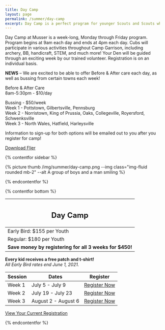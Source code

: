 ```yaml
---
title: Day Camp
layout: page
permalink: /summer/day-camp
excerpt: Day Camp is a perfect program for younger Scouts and Scouts who want more Scouting programs without the overnight component.
---
```


Day Camp at Musser is a week-long, Monday through Friday program. Program begins at 9am each day and ends at 4pm each day. Cubs will participate in various activities throughout Camp Garrison, including archery, BB, handicraft, STEM, and much more! Your Den will be guided through an exciting week by our trained volunteer. Registration is on an individual basis.

**NEWS** – We are excited to be able to offer Before & After care each day, as well as bussing from certain towns each week!

Before & After Care  
8am-5:30pm - $10/day

 

Bussing - $50/week  
Week 1 - Pottstown, Gilbertsville, Pennsburg  
Week 2 - Norristown, King of Prussia, Oaks, Collegeville, Royersford, Schwenksville  
Week 3 - North Wales, Hatfield, Harleysville

Information to sign-up for both options will be emailed out to you after you register for camp!

<!-- **NEW FOR 2021** - For those parents who need to drop their Scouts off early, or pick up your Scouts a little later, we will be offering before and after care. There will be an additional fee of $50 for 7:30am drop-off or 6:00pm pick-up. For both early drop-off and late pick-up there is a fee of $75. When registering you Cub for camp, select the early drop-off or late pick-up option to take full advantage of this new opportunity! -->

<div class="text-center">
  <a class="btn btn-primary" href="/files/summer_details/2021_CommunityDayCamps_Flier.pdf" target="_blank">Download Flier</a>
</div>

{% contentfor sidebar %}

{% picture thumb /img/summer/day-camp.png --img class="img-fluid rounded mb-2" --alt A group of boys and a man smiling %}

{% endcontentfor %}

{% contentfor bottom %}

<div class="row">
  <div class="col">
    <table class="table table-striped my-3 text-center">
      <thead class="text-center">
        <tr>
          <th scope="col"><h2 class="my-0">Day Camp</h2></th>
        </tr>
      </thead>
      <tbody>
          <tr>
            <td>Early Bird: $155 per Youth</td>
          </tr>
          <tr>
            <td>Regular: $180 per Youth</td>
          </tr>
          <tr>
            <td><strong>Save money by registering for all 3 weeks for $450!</strong></td>
          </tr>
      </tbody>
    </table>
    <div class="text-center">
      <strong>Every kid receives a free patch and t-shirt!</strong><br>
      <em>All Early Bird rates end June 1, 2021.</em>
    </div>
  </div>
  <div class="col">
    <table class="table table-striped my-3 text-center">
      <thead>
        <tr>
          <th scope="col">Session</th>
          <th scope="col">Dates</th>
          <th scope="col">Register</th>
        </tr>
      </thead>
      <tbody>
          <tr>
            <td>Week 1</td>
            <td>July 5 - July 9</td>
            <td><a class="btn btn-primary btn-block" href="http://colbsa.doubleknot.com/registration/calendardetail.aspx?activitykey=2775759">Register Now</a></td>
          </tr>
          <tr>
            <td>Week 2</td>
            <td>July 19 - July 23</td>
            <td><a class="btn btn-primary btn-block" href="http://colbsa.doubleknot.com/registration/calendardetail.aspx?activitykey=2775768">Register Now</a></td>
          </tr>
          <tr>
            <td>Week 3</td>
            <td>August 2 - August 6</td>
            <td><a class="btn btn-primary btn-block" href="http://colbsa.doubleknot.com/registration/calendardetail.aspx?activitykey=2775774">Register Now</a></td>
          </tr>
      </tbody>
    </table>
    <div class="text-center">
      <a class="btn btn-primary btn-lg" href="https://colbsa.doubleknot.com/Rosters/logon.aspx?orgkey=541">View Your Current Registration</a>
    </div>
  </div>
</div>

{% endcontentfor %}
